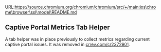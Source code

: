 URL:https://source.chromium.org/chromium/chromium/src/+/main:ios\chrome\browser\ssl\model\README.md
## Captive Portal Metrics Tab Helper

A tab helper was in place previously to collect metrics regarding current
captive portal issues. It was removed in [crrev.com/c/2372901][cl].

[cl]: https://chromium-review.googlesource.com/2372901
